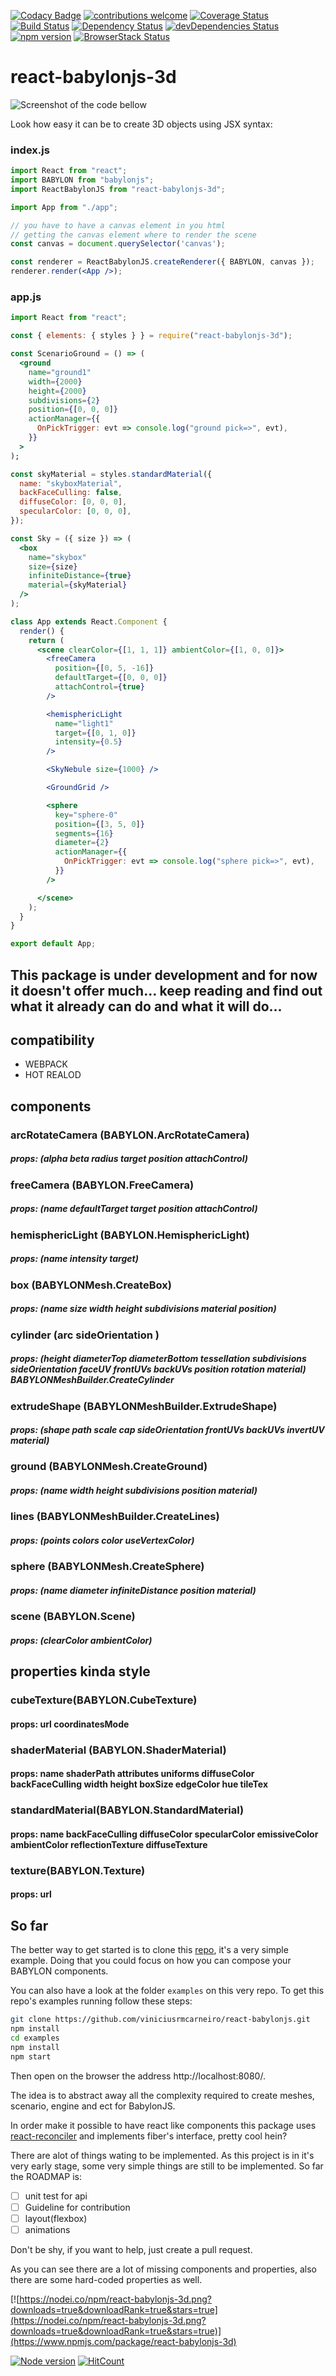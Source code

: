 [![Codacy Badge](https://api.codacy.com/project/badge/Grade/e2a161decf69444c92ced98bc3c572c6)](https://www.codacy.com/app/viniciusrmcarneiro/react-babylonjs?utm_source=github.com&utm_medium=referral&utm_content=viniciusrmcarneiro/react-babylonjs&utm_campaign=badger)
[![contributions welcome](https://img.shields.io/badge/contributions-welcome-brightgreen.svg?style=flat)](https://github.com/viniciusrmcarneiro/react-babylonjs/issues)
[![Coverage Status](https://coveralls.io/repos/github/viniciusrmcarneiro/react-babylonjs/badge.svg?branch=master)](https://coveralls.io/github/viniciusrmcarneiro/react-babylonjs?branch=master)
[![Build Status](https://travis-ci.org/viniciusrmcarneiro/react-babylonjs.svg)](https://travis-ci.org/viniciusrmcarneiro/react-babylonjs)
[![Dependency Status](https://david-dm.org/viniciusrmcarneiro/react-babylonjs.svg)](https://david-dm.org/viniciusrmcarneiro/react-babylonjs)
[![devDependencies Status](https://david-dm.org/viniciusrmcarneiro/react-babylonjs/dev-status.svg)](https://david-dm.org/viniciusrmcarneiro/react-babylonjs?type=dev)
[![npm version](https://badge.fury.io/js/react-babylonjs-3d.svg)](https://badge.fury.io/js/react-babylonjs-3d)
[![BrowserStack Status](https://www.browserstack.com/automate/badge.svg?badge_key=VDVTTXRFQVhSQ2l5eVRzSmp3RVA1TkorbmtZMXQwSEpEdzd6ZGZPZktMbz0tLTN1VklTbHUxdHd2Z0N2SWVaRFhQVnc9PQ==--4223762786c10927508895203f56eb9bb7e3b834)](https://www.browserstack.com/automate/public-build/VDVTTXRFQVhSQ2l5eVRzSmp3RVA1TkorbmtZMXQwSEpEdzd6ZGZPZktMbz0tLTN1VklTbHUxdHd2Z0N2SWVaRFhQVnc9PQ==--4223762786c10927508895203f56eb9bb7e3b834)
# react-babylonjs-3d

![Screenshot of the code bellow][screenshot1]

Look how easy it can be to create 3D objects using JSX syntax:
### index.js
```jsx
import React from "react";
import BABYLON from "babylonjs";
import ReactBabylonJS from "react-babylonjs-3d";

import App from "./app";

// you have to have a canvas element in you html
// getting the canvas element where to render the scene
const canvas = document.querySelector('canvas');

const renderer = ReactBabylonJS.createRenderer({ BABYLON, canvas });
renderer.render(<App />);
```

### app.js
```jsx
import React from "react";

const { elements: { styles } } = require("react-babylonjs-3d");

const ScenarioGround = () => (
  <ground
    name="ground1"
    width={2000}
    height={2000}
    subdivisions={2}
    position={[0, 0, 0]}
    actionManager={{
      OnPickTrigger: evt => console.log("ground pick=>", evt),
    }}
  >
);
```
```jsx
const skyMaterial = styles.standardMaterial({
  name: "skyboxMaterial",
  backFaceCulling: false,
  diffuseColor: [0, 0, 0],
  specularColor: [0, 0, 0],
});
```
```jsx
const Sky = ({ size }) => (
  <box
    name="skybox"
    size={size}
    infiniteDistance={true}
    material={skyMaterial}
  />
);
```
```jsx
class App extends React.Component {
  render() {
    return (
      <scene clearColor={[1, 1, 1]} ambientColor={[1, 0, 0]}>
        <freeCamera
          position={[0, 5, -16]}
          defaultTarget={[0, 0, 0]}
          attachControl={true}
        />

        <hemisphericLight
          name="light1"
          target={[0, 1, 0]}
          intensity={0.5}
        />

        <SkyNebule size={1000} />

        <GroundGrid />

        <sphere
          key="sphere-0"
          position={[3, 5, 0]}
          segments={16}
          diameter={2}
          actionManager={{
            OnPickTrigger: evt => console.log("sphere pick=>", evt),
          }}
        />

      </scene>
    );
  }
}

export default App;
```

## This package is under development and for now it doesn't offer much... keep reading and find out what it already can do and what it will do...

## compatibility
- WEBPACK
- HOT REALOD

## components

### arcRotateCamera (BABYLON.ArcRotateCamera)
##### props: (alpha beta radius target position attachControl)

### freeCamera (BABYLON.FreeCamera)
##### props: (name defaultTarget target position attachControl)

### hemisphericLight (BABYLON.HemisphericLight)
##### props: (name intensity target)

### box (BABYLONMesh.CreateBox)
##### props: (name size width height subdivisions material position)

### cylinder (arc sideOrientation )
##### props: (height diameterTop diameterBottom tessellation subdivisions sideOrientation faceUV frontUVs backUVs position rotation material) BABYLONMeshBuilder.CreateCylinder

### extrudeShape (BABYLONMeshBuilder.ExtrudeShape)
##### props: (shape path scale cap sideOrientation frontUVs backUVs invertUV material)

### ground (BABYLONMesh.CreateGround)
##### props: (name width height subdivisions position material)

### lines (BABYLONMeshBuilder.CreateLines)
##### props: (points colors color useVertexColor)

### sphere (BABYLONMesh.CreateSphere)
##### props: (name diameter infiniteDistance position material)

### scene (BABYLON.Scene)
##### props: (clearColor ambientColor)

## properties kinda style

### cubeTexture(BABYLON.CubeTexture)
#### props: url coordinatesMode

### shaderMaterial (BABYLON.ShaderMaterial)
#### props: name shaderPath attributes uniforms diffuseColor backFaceCulling width height boxSize edgeColor hue tileTex

### standardMaterial(BABYLON.StandardMaterial)
#### props: name backFaceCulling diffuseColor specularColor emissiveColor ambientColor reflectionTexture diffuseTexture

### texture(BABYLON.Texture)
#### props: url

## So far
The better way to get started is to clone this [repo](https://github.com/viniciusrmcarneiro/react-babylonjs-3d-example), it's a very simple example. Doing that you could focus on how you can compose your BABYLON components.

You can also have a look at the folder `examples` on this very repo.
To get this repo's examples running follow these steps:
```bash
git clone https://github.com/viniciusrmcarneiro/react-babylonjs.git
npm install
cd examples
npm install
npm start
```
Then open on the browser the address http://localhost:8080/.

The idea is to abstract away all the complexity required to create meshes, scenario, engine and ect for BabylonJS.

In order make it possible to have react like components this package uses [react-reconciler](https://www.npmjs.com/package/react-reconciler) and implements fiber's interface, pretty cool hein?


There are alot of things wating to be implemented. As this project is in it's very early stage, some very simple things are still to be implemented. So far the ROADMAP is:
- [ ] unit test for api
- [ ] Guideline for contribution
- [ ] layout(flexbox)
- [ ] animations

Don't be shy, if you want to help, just create a pull request.


As you can see there are a lot of missing components and properties, also there are some hard-coded properties as well.

[![https://nodei.co/npm/react-babylonjs-3d.png?downloads=true&downloadRank=true&stars=true](https://nodei.co/npm/react-babylonjs-3d.png?downloads=true&downloadRank=true&stars=true)](https://www.npmjs.com/package/react-babylonjs-3d)

[![Node version](https://img.shields.io/node/v/react-babylonjs-3d.svg?style=flat)](https://github.com/viniciusrmcarneiro/react-babylonjs)
[![HitCount](http://hits.dwyl.com/viniciusrmcarneiro/react-babylonjs.svg)](http://hits.dwyl.com/viniciusrmcarneiro/react-babylonjs)

[screenshot1]: https://github.com/viniciusrmcarneiro/react-babylonjs/raw/master/docs/images/screenshot.png "Sky, Ground and a Sphere"
